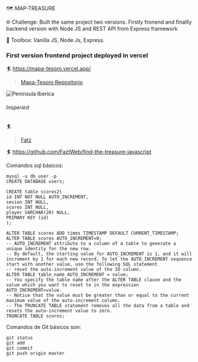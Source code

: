 🗺️ MAP-TREASURE

🌐 Challenge: Built the same project two versions. Firstly fronend and finallly backend version with Node JS and REST API from Express framework

🧰 Toolbox: Vanilla JS, Node Js, Express. 

### First version frontend project deployed in vercel
🏄 https://mapa-tesoro.vercel.app/
> [Mapa-Tesoro Repositorio](https://github.com/maestroGit/Mapa-Tesoro)

![Península Iberica](https://mapa-tesoro.vercel.app/img/Peninsula-Iberica.jpg)

###### Insperied
🏄
> [Fatz](https://www.youtube.com/watch?v=Aau2fYpDPIU&t=837s)
 
🏄 https://github.com/FaztWeb/find-the-treasure-javascript 



Comandos sql básicos:
```
mysql -u db_user -p
CREATE DATABASE users;

CREATE table scores2(
id INT NOT NULL AUTO_INCREMENT,
sesion INT NULL,
scores INT NULL,
player VARCHAR(20) NULL,
PRIMARY KEY (id)
);

ALTER TABLE scores ADD times TIMESTAMP DEFAULT CURRENT_TIMESTAMP;
ALTER TABLE scores AUTO_INCREMENT=0;
-- AUTO_INCREMENT attribute to a column of a table to generate a unique identity for the new row.
-- By default, the starting value for AUTO_INCREMENT is 1, and it will increment by 1 for each new record. To let the AUTO_INCREMENT sequence start with another value, use the following SQL statement
-- reset the auto-increment value of the ID column.
ALTER TABLE table_name AUTO_INCREMENT = value;
-- You specify the table name after the ALTER TABLE clause and the value which you want to reset to in the expression AUTO_INCREMENT=value.
-- Notice that the value must be greater than or equal to the current maximum value of the auto-increment column.
-- The TRUNCATE TABLE statement removes all the data from a table and resets the auto-increment value to zero.
TRUNCATE TABLE scores;

```

Comandos de Git básicos son:
```
git status
git add
git commit
git push origin master
```


